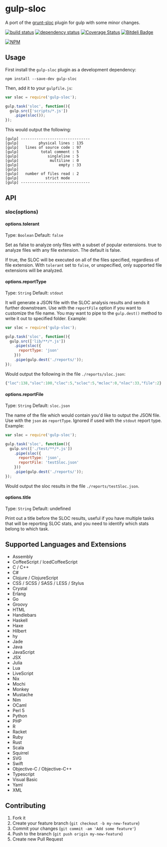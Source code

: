 gulp-sloc
=========

A port of the [grunt-sloc](https://github.com/rhiokim/grunt-sloc) plugin for gulp with some minor changes.

[![build status](https://secure.travis-ci.org/oddjobsman/gulp-sloc.png)](http://travis-ci.org/oddjobsman/gulp-sloc)
[![dependency status](https://david-dm.org/oddjobsman/gulp-sloc.png)](https://david-dm.org/oddjobsman/gulp-sloc)
[![Coverage Status](https://coveralls.io/repos/oddjobsman/gulp-sloc/badge.png)](https://coveralls.io/r/oddjobsman/gulp-sloc)
[![Bitdeli Badge](https://d2weczhvl823v0.cloudfront.net/oddjobsman/gulp-sloc/trend.png)](https://bitdeli.com/free "Bitdeli Badge")

[![NPM](https://nodei.co/npm/gulp-sloc.png?stars=true&downloads=true)](https://nodei.co/npm/gulp-sloc/)

## Usage

First install the `gulp-sloc` plugin as a development dependency:

```shell
npm install --save-dev gulp-sloc
```

Then, add it to your `gulpfile.js`:

```javascript
var sloc = require('gulp-sloc');

gulp.task('sloc', function(){
  gulp.src(['scripts/*.js'])
    .pipe(sloc());
});
```

This would output the following:

```shell
[gulp] -------------------------------
[gulp]         physical lines : 135
[gulp]   lines of source code : 97
[gulp]          total comment : 5
[gulp]             singleline : 5
[gulp]              multiline : 0
[gulp]                  empty : 33
[gulp]
[gulp]   number of files read : 2
[gulp]            strict mode
[gulp] -------------------------------
```

## API

### sloc(options)

#### options.tolerant
Type: `Boolean`
Default: `false`

Set as false to analyze only files with a subset of popular extensions. true to analyze files with any file extension. The default is false.

If true, the SLOC will be executed on all of the files specified, regardless of file extension. With `tolerant` set to `false`, or unspecified, only supported file extensions will be analyzed.

#### options.reportType
Type: `String`
Default: `stdout`

It will generate a JSON file with the SLOC analysis results and sends it further downstream. Use with the `reportFile` option if you want to customize the file name. You may want to pipe to the `gulp.dest()` method to write it out to specified folder. Example:

```javascript
var sloc = require('gulp-sloc');

gulp.task('sloc', function(){
  gulp.src(['lib/**/*.js'])
    .pipe(sloc({
      reportType: 'json'
    }))
    .pipe(gulp.dest('./reports/'));
});
```

Would output the following in the file `./reports/sloc.json`:

``` js
{"loc":138,"sloc":100,"cloc":5,"scloc":5,"mcloc":0,"nloc":33,"file":2}
```

#### options.reportFile
Type: `String`
Default: `sloc.json`

 The name of the file which would contain you'd like to output the JSON file. Use with the `json` as `reportType`. Ignored if used with the `stdout` report type. Example:

``` js
var sloc = require('gulp-sloc');

gulp.task('sloc', function(){
  gulp.src(['./test/**/*.js'])
    .pipe(sloc({
      reportType: 'json',
      reportFile: 'testSloc.json'
    }))
    .pipe(gulp.dest('./reports/'));
});
```

Would output the sloc results in the file `./reports/testSloc.json`.

#### options.title
Type: `String`
Default: undefined

 Print out a title before the SLOC results, useful if you have multiple tasks that will be reporting SLOC stats, and you need to identify which stats belong to which task.

## Supported Languages and Extensions

- Assembly
- CoffeeScript / IcedCoffeeScript
- C / C++
- C#
- Clojure / ClojureScript
- CSS / SCSS / SASS / LESS / Stylus
- Crystal
- Erlang
- Go
- Groovy
- HTML
- Handlebars
- Haskell
- Haxe
- Hilbert
- hy
- Jade
- Java
- JavaScript
- JSX
- Julia
- Lua
- LiveScript
- Nix
- Mochi
- Monkey
- Mustache
- Nim
- OCaml
- Perl 5
- Python
- PHP
- R
- Racket
- Ruby
- Rust
- Scala
- Squirrel
- SVG
- Swift
- Objective-C / Objective-C++
- Typescript
- Visual Basic
- Yaml
- XML

## Contributing

1. Fork it
2. Create your feature branch (`git checkout -b my-new-feature`)
3. Commit your changes (`git commit -am 'Add some feature'`)
4. Push to the branch (`git push origin my-new-feature`)
5. Create new Pull Request
